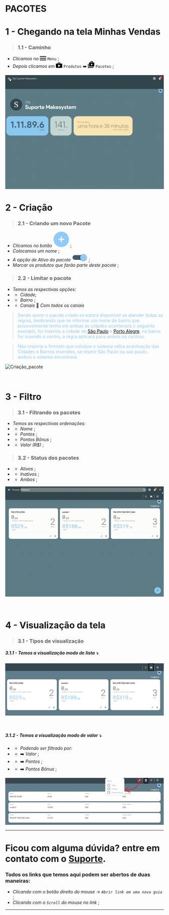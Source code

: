 # PACOTES


# 1 - Chegando na tela Minhas Vendas
>### __1.1 - Caminho__
* _Clicamos no_ ![menu](https://raw.githubusercontent.com/Makesystem/manuais/main/webccrm/telas/icon_standard/16%20-%20Todas%20telas/menu.png) `Menu` ; 
* _Depois clicamos em_ ![produtos](https://raw.githubusercontent.com/Makesystem/manuais/main/webccrm/telas/icon_standard/8%20-%20Produtos/Produto.png)  `Produtos` ➡️ ![Pacotes](https://raw.githubusercontent.com/Makesystem/manuais/main/webccrm/telas/icon_standard/8%20-%20Produtos/Pacotes.png) `Pacotes` ;
  
![Caminho](https://raw.githubusercontent.com/Makesystem/manuais/main/webccrm/telas/separacao_tela/tela_pacotes/caminho.gif)

# 2 - Criação
>### __2.1 - Criando um novo Pacote__
* _Clicamos no botão_ ![Btn_add](https://raw.githubusercontent.com/Makesystem/manuais/main/webccrm/telas/img_padrao/add_1.png) ;
* _Colocamos um nome_ ;
* _A opção de Ativo do pacote_ ![Btn_ativo_inativo](https://raw.githubusercontent.com/Makesystem/manuais/main/webccrm/telas/img_padrao/ativo_2.png) ;
* _Marcar os produtos que farão parte deste pacote_ ;

>### __2.2 - Limitar o pacote__
* _Temos as respectivas opções:_
* * _Cidade_;
* * _Bairro_ ;
* * _Canais_ 🔽 _Com todos os canais_

><span style="color:#90caf9;">Sendo assim o pacote criado só estará disponível se atender todas as regras, lembrando que se informar um nome de bairro que possivelmente tenha em ambas as cidades acontecerá o seguinte exemplo, foi inserido a cidade de <u style="color:black;">São Paulo</u> e <u style="color:black;">Porto Alegre</u>, no bairro for inserido o centro, a regra aplicará para ambos os centros.</span>

><span style="color:#90caf9;">Não importa o formato que coloque o sistema retira acentuação das Cidades e Bairros inseridos, se inserir São Paulo ou sao paulo.. ambos o sistema encontrará. </span>

![Criação_pacote](https://raw.githubusercontent.com/Makesystem/manuais/main/webccrm/telas/separacao_tela/tela_pacotes/Criando%20pacote.gif)

<br />

# 3 - Filtro
>### __3.1 - Filtrando os pacotes__
* _Temos as respectivas ordenações:_
* * _Nome_ ;
* * _Pontos_ ;
* * _Pontos Bônus_ ;
* * _Valor (R$)_ ;

>### __3.2 - Status dos pacotes__
* * _Ativos_ ;
* * _Inativos_ ;
* * _Ambos_ ;

![Filtro](https://raw.githubusercontent.com/Makesystem/manuais/main/webccrm/telas/separacao_tela/tela_pacotes/filtro.gif)

<br>

# 4 - Visualização da tela
>### __3.1 - Tipos de visualização__
##### 3.1.1 - Temos a visualização modo de lista ⤵️
![btn_visualização_modo_lista](https://raw.githubusercontent.com/Makesystem/manuais/main/webccrm/telas/separacao_tela/tela_pacotes/visualizar%20em%20modo%20lista-.png)

<br>

##### 3.1.2 - Temos a visualização modo de valor ⤵️
* * _Podendo ser filtrado por:_
* * ➡️ _Valor_ ;
* * ➡️ _Pontos_ ;
* * ➡️ _Pontos Bônus_ ;

![btl_visualização_modo_valor](https://raw.githubusercontent.com/Makesystem/manuais/main/webccrm/telas/separacao_tela/tela_pacotes/visualizar%20em%20modo%20valore-.png)

---

# Ficou com alguma dúvida? entre em contato com o [Suporte](http://api.whatsapp.com/send?1=pt_BR&phone=555130661344).

### Todos os links que temos aqui podem ser abertos de duas maneiras:
* _Clicando com o botão direito do mouse -> `Abrir link em uma nova guia`_ ;
* _Clicando com o `Scroll` do mouse no link_ ;

---
